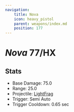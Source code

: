 ```yaml
---
navigation:
    title: Nova
    icon: heavy_pistol
    parent: weapons/index.md
    position: 177
---
```


# *Nova* 77/HX
<ItemImage id="heavy_pistol" scale="3" />

## Stats
- Base Damage: 75.0
- Range: 25.0
- Projectile: [LightFrag](lightfrags.md)
- Trigger: Semi Auto
- Trigger Cooldown: 0.65 sec